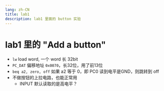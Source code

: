 ```yaml
---
lang: zh-CN
title: lab1
description: lab1 里面的 button 实验
---
```


# lab1 里的 "Add a button"

- `lw` load word, 一个 word 长 32bit
- `PC_DAT` 偏移地址 `0x0070`，长32位，用了前13位
- `beq a2, zero, off` 如果 a2 等于 0，即 PC0 读到电平是GND，则跳转到 off
- 不做按钮的上拉电路，也能正常用
  - INPUT 默认读取的是高电平？